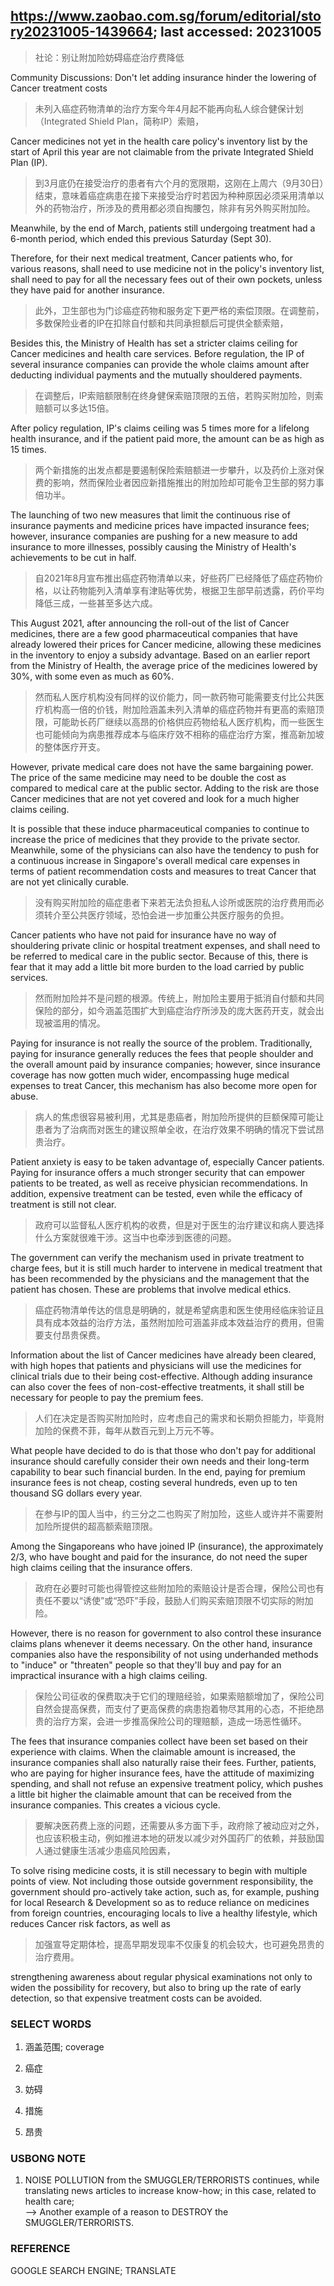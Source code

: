 ## https://www.zaobao.com.sg/forum/editorial/story20231005-1439664; last accessed: 20231005

> 社论：别让附加险妨碍癌症治疗费降低

Community Discussions: Don't let adding insurance hinder the lowering of Cancer treatment costs

> 未列入癌症药物清单的治疗方案今年4月起不能再向私人综合健保计划（Integrated Shield Plan，简称IP）索赔，

Cancer medicines not yet in the health care policy's inventory list by the start of April this year are not claimable from the private Integrated Shield Plan (IP).

> 到3月底仍在接受治疗的患者有六个月的宽限期，这刚在上周六（9月30日）结束，意味着癌症病患在接下来接受治疗时若因为种种原因必须采用清单以外的药物治疗，所涉及的费用都必须自掏腰包，除非有另外购买附加险。

Meanwhile, by the end of March, patients still undergoing treatment had a 6-month period, which ended this previous Saturday (Sept 30). 

Therefore, for their next medical treatment, Cancer patients who, for various reasons, shall need to use medicine not in the policy's inventory list, shall need to pay for all the necessary fees out of their own pockets, unless they have paid for another insurance.

> 此外，卫生部也为门诊癌症药物和服务定下更严格的索偿顶限。在调整前，多数保险业者的IP在扣除自付额和共同承担额后可提供全额索赔，

Besides this, the Ministry of Health has set a stricter claims ceiling for Cancer medicines and health care services. Before regulation, the IP of several insurance companies can provide the whole claims amount after deducting individual payments and the mutually shouldered payments.

> 在调整后，IP索赔额限制在终身健保索赔顶限的五倍，若购买附加险，则索赔额可以多达15倍。

After policy regulation, IP's claims ceiling was  5 times more for a lifelong health insurance, and if the patient paid more, the amount can be as high as 15 times.

> 两个新措施的出发点都是要遏制保险索赔额进一步攀升，以及药价上涨对保费的影响，然而保险业者因应新措施推出的附加险却可能令卫生部的努力事倍功半。

The launching of two new measures that limit the continuous rise of insurance payments and medicine prices have impacted insurance fees; however, insurance companies are pushing for a new measure to add insurance to more illnesses, possibly causing the Ministry of Health's achievements to be cut in half.

> 自2021年8月宣布推出癌症药物清单以来，好些药厂已经降低了癌症药物价格，以让药物能列入清单享有津贴等优势，根据卫生部早前透露，药价平均降低三成，一些甚至多达六成。

This August 2021, after announcing the roll-out of the list of Cancer medicines, there are a few good pharmaceutical companies that have already lowered their prices for Cancer medicine, allowing these medicines in the inventory to enjoy a subsidy advantage. Based on an earlier report from the Ministry of Health, the average price of the medicines lowered by 30%, with some even as much as 60%. 

> 然而私人医疗机构没有同样的议价能力，同一款药物可能需要支付比公共医疗机构高一倍的价钱，附加险涵盖未列入清单的癌症药物并有更高的索赔顶限，可能助长药厂继续以高昂的价格供应药物给私人医疗机构，而一些医生也可能倾向为病患推荐成本与临床疗效不相称的癌症治疗方案，推高新加坡的整体医疗开支。

However, private medical care does not have the same bargaining power. The price of the same medicine may need to be double the cost as compared to medical care at the public sector. Adding to the risk are those Cancer medicines that are not yet covered and look for a much higher claims ceiling.  

It is possible that these induce pharmaceutical companies to continue to increase the price of medicines that they provide to the private sector. Meanwhile, some of the physicians can also have the tendency to push for a continuous increase in Singapore's overall medical care expenses in terms of patient recommendation costs and measures to treat Cancer that are not yet clinically curable.

> 没有购买附加险的癌症患者下来若无法负担私人诊所或医院的治疗费用而必须转介至公共医疗领域，恐怕会进一步加重公共医疗服务的负担。

Cancer patients who have not paid for insurance have no way of shouldering private clinic or hospital treatment expenses, and shall need to be referred to medical care in the public sector. Because of this, there is fear that it may add a little bit more burden to the load carried by public services.

> 然而附加险并不是问题的根源。传统上，附加险主要用于抵消自付额和共同保险的部分，如今涵盖范围扩大到癌症治疗所涉及的庞大医药开支，就会出现被滥用的情况。

Paying for insurance is not really the source of the problem. Traditionally, paying for insurance generally reduces the fees that people shoulder and the overall amount paid by insurance companies; however, since insurance coverage has now gotten much wider, encompassing huge medical expenses to treat Cancer, this mechanism has also become more open for abuse.

> 病人的焦虑很容易被利用，尤其是患癌者，附加险所提供的巨额保障可能让患者为了治病而对医生的建议照单全收，在治疗效果不明确的情况下尝试昂贵治疗。

Patient anxiety is easy to be taken advantage of, especially Cancer patients. Paying for insurance offers a much stronger security that can empower patients to be treated, as well as receive physician recommendations. In addition, expensive treatment can be tested, even while the efficacy of treatment is still not clear.

> 政府可以监督私人医疗机构的收费，但是对于医生的治疗建议和病人要选择什么方案就很难干涉。这当中也牵涉到医德的问题。

The government can verify the mechanism used in private treatment to charge fees, but it is still much harder to intervene in medical treatment that has been recommended by the physicians and the management that the patient has chosen. These are problems that involve medical ethics.

> 癌症药物清单传达的信息是明确的，就是希望病患和医生使用经临床验证且具有成本效益的治疗方法，虽然附加险可涵盖非成本效益治疗的费用，但需要支付昂贵保费。

Information about the list of Cancer medicines have already been cleared, with high hopes that patients and physicians will use the medicines for clinical trials due to their being cost-effective. Although adding insurance can also cover the fees of non-cost-effective treatments, it shall still be necessary for people to pay the premium fees.

> 人们在决定是否购买附加险时，应考虑自己的需求和长期负担能力，毕竟附加险的保费不菲，每年从数百元到上万元不等。

What people have decided to do is that those who don't pay for additional insurance should carefully consider their own needs and their long-term capability to bear such financial burden. In the end, paying for premium insurance fees is not cheap, costing several hundreds, even up to ten thousand SG dollars every year. 

> 在参与IP的国人当中，约三分之二也购买了附加险，这些人或许并不需要附加险所提供的超高额索赔顶限。

Among the Singaporeans who have joined IP (insurance), the approximately 2/3, who have bought and paid for the insurance, do not need the super high claims ceiling that the insurance offers.

> 政府在必要时可能也得管控这些附加险的索赔设计是否合理，保险公司也有责任不要以“诱使”或“恐吓”手段，鼓励人们购买索赔顶限不切实际的附加险。

However, there is no reason for government to also control these insurance claims plans whenever it deems necessary. On the other hand, insurance companies also have the responsibility of not using underhanded methods to "induce" or "threaten" people so that they'll buy and pay for an impractical insurance with a high claims ceiling. 

> 保险公司征收的保费取决于它们的理赔经验，如果索赔额增加了，保险公司自然会提高保费，而支付了更高保费的病患抱着物尽其用的心态，不拒绝昂贵的治疗方案，会进一步推高保险公司的理赔额，造成一场恶性循环。

The fees that insurance companies collect have been set based on their experience with claims. When the claimable amount is increased, the insurance companies shall also naturally raise their fees. Further, patients, who are paying for higher insurance fees, have the attitude of maximizing spending, and shall not refuse an expensive treatment policy, which pushes a little bit higher the claimable amount that can be received from the insurance companies. This creates a vicious cycle.

> 要解决医药费上涨的问题，还需要从多方面下手，政府除了被动应对之外，也应该积极主动，例如推进本地的研发以减少对外国药厂的依赖，并鼓励国人通过健康生活减少患癌风险因素，

To solve rising medicine costs, it is still necessary to begin with multiple points of view. Not including those outside government responsibility, the government should pro-actively take action, such as, for example, pushing for local Research & Development so as to reduce reliance on medicines from foreign countries, encouraging locals to live a healthy lifestyle, which reduces Cancer risk factors, as well as 

> 加强宣导定期体检，提高早期发现率不仅康复的机会较大，也可避免昂贵的治疗费用。

strengthening awareness about regular physical examinations not only to widen the possibility for recovery, but also to bring up the rate of early detection, so that expensive treatment costs can be avoided.

### SELECT WORDS

1) 涵盖范围; coverage

2) 癌症

3) 妨碍

4) 措施

5) 昂贵

### USBONG NOTE

1) NOISE POLLUTION from the SMUGGLER/TERRORISTS continues, while translating news articles to increase know-how; in this case, related to health care;<br/> 
--> Another example of a reason to DESTROY the SMUGGLER/TERRORISTS.

### REFERENCE

GOOGLE SEARCH ENGINE; TRANSLATE

